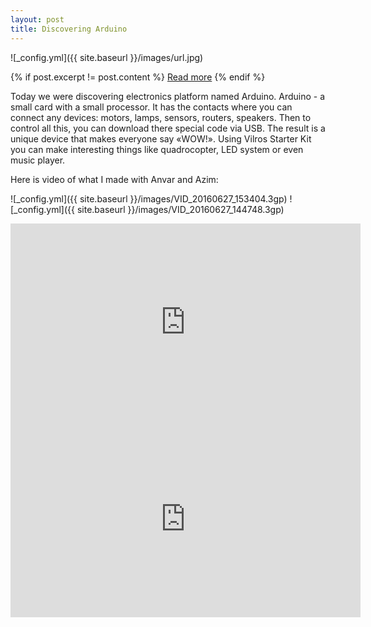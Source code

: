 ```yaml
---
layout: post
title: Discovering Arduino
---
```

![_config.yml]({{ site.baseurl }}/images/url.jpg)

{% if post.excerpt != post.content %}
    <a href="{{ site.baseurl }}{{ post.url }}">Read more</a>
{% endif %}

Today we were discovering electronics platform named Arduino. 
Arduino - a small card with a small processor. It has the contacts where you can connect any devices: motors, lamps, sensors, routers, speakers. Then to control all this, you can download there special code via USB. 
The result is a unique device that makes everyone say «WOW!». Using Vilros Starter Kit you can make interesting things like quadrocopter, LED system or even music player.

Here is video of what I made with Anvar and Azim: 

![_config.yml]({{ site.baseurl }}/images/VID_20160627_153404.3gp)
![_config.yml]({{ site.baseurl }}/images/VID_20160627_144748.3gp)

<iframe 
  width="560" 
  height="315" 
  src="https://youtu.be/MD8U6QV7Pb8" 
  frameborder="0" 
  allowfullscreen>
</iframe> 

<iframe width="560" height="315" src="https://vk.com/video174268836_456239017" frameborder="0"  </iframe> 
